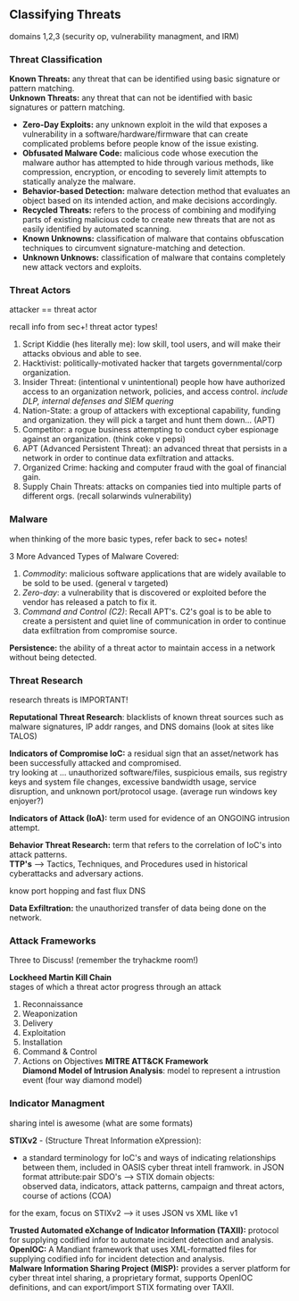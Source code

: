 ## Classifying Threats ##
domains 1,2,3 (security op, vulnerability managment, and IRM)
### Threat Classification ###
__Known Threats:__ any threat that can be identified using basic signature or pattern matching. <br>
__Unknown Threats:__ any threat that can not be identified with basic signatures or pattern matching. <br>
- __Zero-Day Exploits:__ any unknown exploit in the wild that exposes a vulnerability in a software/hardware/firmware that can create complicated problems before people know of the issue existing. <br>
- __Obfusated Malware Code:__ malicious code whose execution the malware author has attempted to hide through various methods, like compression, encryption, or encoding to severely limit attempts to statically analyze the malware. <br>
- __Behavior-based Detection:__ malware detection method that evaluates an object based on its intended action, and make decisions accordingly.
- __Recycled Threats:__ refers to the process of combining and modifying parts of existing malicious code to create new threats that are not as easily identified by automated scanning. <br>
- __Known Unknowns:__ classification of malware that contains obfuscation techniques to circumvent signature-matching and detection. <br>
- __Unknown Unknows:__ classification of malware that contains completely new attack vectors and exploits. <br>
### Threat Actors ###
attacker == threat actor

recall info from sec+!
threat actor types! <br> 
1. Script Kiddie (hes literally me):
low skill, tool users, and will make their attacks obvious and able to see.
2. Hacktivist:
politically-motivated hacker that targets governmental/corp organization.
3. Insider Threat: (intentional v unintentional)
people how have authorized access to an organization network, policies, and access control. 
_include DLP, internal defenses and SIEM quering_
4. Nation-State:
a group of attackers with exceptional capability, funding and organization. they will pick a target and hunt them down... (APT)
5. Competitor:
a rogue business attempting to conduct cyber espionage against an organization. (think coke v pepsi)
6. APT (Advanced Persistent Threat):
an advanced threat that persists in a network in order to continue data exfiltration and attacks.
7. Organized Crime:
hacking and computer fraud with the goal of financial gain.
8. Supply Chain Threats:
attacks on companies tied into multiple parts of different orgs. (recall solarwinds vulnerability)
### Malware ###
when thinking of the more basic types, refer back to sec+ notes!<br>

3 More Advanced Types of Malware Covered: <br>

1. _Commodity_: malicious software applications that are widely available to be sold to be used. (general v targeted)
2. _Zero-day_: a vulnerability that is discovered or exploited before the vendor has released a patch to fix it. 
3. _Command and Control (C2)_: Recall APT's. C2's goal is to be able to create a persistent and quiet line of communication in order to continue data exfiltration from compromise source. 

__Persistence:__ the ability of a threat actor to maintain access in a network without being detected. <br>
### Threat Research ###
research threats is IMPORTANT! <br>

__Reputational Threat Research__: blacklists of known threat sources such as malware signatures, IP addr ranges, and DNS domains (look at sites like TALOS) <br>

__Indicators of Compromise IoC:__ a residual sign that an asset/network has been successfully attacked and compromised. <br>
try looking at ... unauthorized software/files, suspicious emails, sus registry keys and system file changes, excessive bandwidth usage, service disruption, and unknown port/protocol usage. (average run windows key enjoyer?) <br>

__Indicators of Attack (IoA):__ term used for evidence of an ONGOING intrusion attempt. <br>

__Behavior Threat Research:__ term that refers to the correlation of IoC's into attack patterns. <br>
__TTP's__ --> Tactics, Techniques, and Procedures used in historical cyberattacks and adversary actions. <br>

know port hopping and fast flux DNS <br>

__Data Exfiltration:__ the unauthorized transfer of data being done on the network. <br>
### Attack Frameworks ###
Three to Discuss! (remember the tryhackme room!)

__Lockheed Martin Kill Chain__ <br>
stages of which a threat actor progress through an attack
1. Reconnaissance
2. Weaponization
3. Delivery
4. Exploitation
5. Installation 
6. Command & Control 
7. Actions on Objectives
__MITRE ATT&CK Framework__ <br>
__Diamond Model of Intrusion Analysis__: model to represent a intrustion event (four way diamond model) <br>
### Indicator Managment ###
sharing intel is awesome (what are some formats) <br>

__STIXv2__ - (Structure Threat Information eXpression):
- a standard terminology for IoC's and ways of indicating relationships between them, included in OASIS cyber threat intell framwork. in JSON format       attribute:pair
SDO's --> STIX domain objects: <br>
observed data, indicators, attack patterns, campaign and threat actors, course of actions (COA) <br>

for the exam, focus on STIXv2 --> it uses JSON vs XML like v1

__Trusted Automated eXchange of Indicator Information (TAXII):__ protocol for supplying codified infor to automate incident detection and analysis. <br>
__OpenIOC:__ A Mandiant framework that uses XML-formatted files for supplying codified info for incident detection and analysis. <br>
__Malware Information Sharing Project (MISP):__ provides a server platform for cyber threat intel sharing, a proprietary format, supports OpenIOC definitions, and can export/import STIX formating over TAXII. <br>

